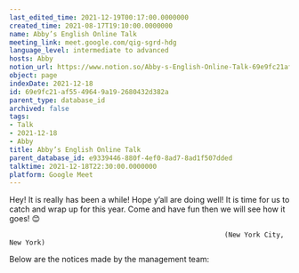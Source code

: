 ```yaml
---
last_edited_time: 2021-12-19T00:17:00.0000000
created_time: 2021-08-17T19:10:00.0000000
name: Abby’s English Online Talk
meeting_link: meet.google.com/qig-sgrd-hdg
language_level: intermediate to advanced
hosts: Abby
notion_url: https://www.notion.so/Abby-s-English-Online-Talk-69e9fc21af5549649a192680432d382a
object: page
indexDate: 2021-12-18
id: 69e9fc21-af55-4964-9a19-2680432d382a
parent_type: database_id
archived: false
tags:
- Talk
- 2021-12-18
- Abby
title: Abby’s English Online Talk
parent_database_id: e9339446-880f-4ef0-8ad7-8ad1f507dded
talktime: 2021-12-18T22:30:00.0000000
platform: Google Meet
---
```


Hey! It is really has been a while! Hope y’all are doing well! It is time for us to catch and wrap up for this year. Come and have fun then we will see how it goes! 😊



                                                          (New York City, New York)



Below are the notices made by the management team:


